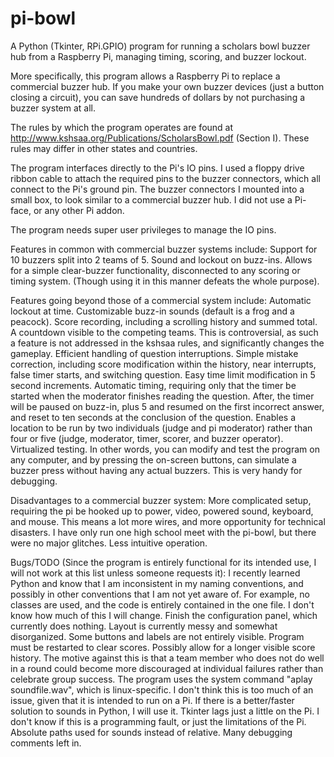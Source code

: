 pi-bowl
=======

A Python (Tkinter, RPi.GPIO) program for running a scholars bowl buzzer hub from a Raspberry Pi, managing timing, scoring, and buzzer lockout.

More specifically, this program allows a Raspberry Pi to replace a commercial buzzer hub.  If you make your own buzzer devices (just a button closing a circuit), you can save hundreds of dollars by not purchasing a buzzer system at all.

The rules by which the program operates are found at http://www.kshsaa.org/Publications/ScholarsBowl.pdf (Section I).  These rules may differ in other states and countries.

The program interfaces directly to the Pi's IO pins.  I used a floppy drive ribbon cable to attach the required pins to the buzzer connectors, which all connect to the Pi's ground pin.  The buzzer connectors I mounted into a small box, to look similar to a commercial buzzer hub.  I did not use a Pi-face, or any other Pi addon.

The program needs super user privileges to manage the IO pins.


Features in common with commercial buzzer systems include:
Support for 10 buzzers split into 2 teams of 5.
Sound and lockout on buzz-ins.
Allows for a simple clear-buzzer functionality, disconnected to any scoring or timing system.  (Though using it in this manner defeats the whole purpose).


Features going beyond those of a commercial system include:
Automatic lockout at time.
Customizable buzz-in sounds (default is a frog and a peacock).
Score recording, including a scrolling history and summed total.
A countdown visible to the competing teams.  This is controversial, as such a feature is not addressed in the kshsaa rules, and significantly changes the gameplay.
Efficient handling of question interruptions.
Simple mistake correction, including score modification within the history, near interrupts, false timer starts, and switching question.
Easy time limit modification in 5 second increments.
Automatic timing, requiring only that the timer be started when the moderator finishes reading the question.  After, the timer will be paused on buzz-in, plus 5 and resumed on the first incorrect answer, and reset to ten seconds at the conclusion of the question.
Enables a location to be run by two individuals (judge and pi moderator) rather than four or five (judge, moderator, timer, scorer, and buzzer operator).
Virtualized testing.  In other words, you can modify and test the program on any computer, and by pressing the on-screen buttons, can simulate a buzzer press without having any actual buzzers.  This is very handy for debugging.
        


Disadvantages to a commercial buzzer system:
More complicated setup, requiring the pi be hooked up to power, video, powered sound, keyboard, and mouse.  This means a lot more wires, and more opportunity for technical disasters.  I have only run one high school meet with the pi-bowl, but there were no major glitches.
Less intuitive operation.
        

Bugs/TODO (Since the program is entirely functional for its intended use, I will not work at this list unless someone requests it):
I recently learned Python and know that I am inconsistent in my naming conventions, and possibly in other conventions that I am not yet aware of.  For example, no classes are used, and the code is entirely contained in the one file.  I don't know how much of this I will change.
Finish the configuration panel, which currently does nothing.
Layout is currently messy and somewhat disorganized.  Some buttons and labels are not entirely visible.
Program must be restarted to clear scores.
Possibly allow for a longer visible score history.  The motive against this is that a team member who does not do well in a round could become more discouraged at individual failures rather than celebrate group success.
The program uses the system command "aplay soundfile.wav", which is linux-specific.  I don't think this is too much of an issue, given that it is intended to run on a Pi.  If there is a better/faster solution to sounds in Python, I will use it.
Tkinter lags just a little on the Pi.  I don't know if this is a programming fault, or just the limitations of the Pi.
Absolute paths used for sounds instead of relative.
Many debugging comments left in.





